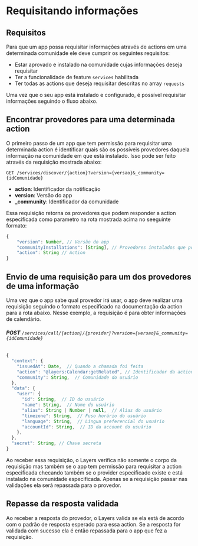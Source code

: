 # Requisitando informações

## Requisitos 

Para que um app possa requisitar informações através de actions em uma determinada comunidade ele deve cumprir os seguintes requisitos:

+ Estar aprovado e instalado na comunidade cujas informações deseja requisitar
+ Ter a funcionalidade de feature ```services``` habilitada 
+ Ter todas as actions que deseja requisitar descritas no array ```requests```

Uma vez que o seu app está instalado e configurado, é possível requisitar informações seguindo o fluxo abaixo.

## Encontrar provedores para uma determinada action

O primeiro passo de um app que tem permissão para requisitar uma determinada action é identificar quais são os possíveis provedores daquela informação na comunidade em que está instalado. Isso pode ser feito através da requisição mostrada abaixo: 

```http
GET /services/discover/{action}?version={versao}&_community={idComunidade}
```

+ **action**: Identificador da notificação 
+ **version**: Versão do app
+ **_community**: Identificador da comunidade


Essa requisição retorna os provedores que podem responder a action especificada como parametro na rota mostrada acima no seeguinte formato:

```js
{
    "version": Number, // Versão do app
    "communityInstallations": [String], // Provedores instalados que podem responser por essa ação
    "action": String // Action 
}
```

## Envio de uma requisição para um dos provedores de uma informação

Uma vez que o app sabe qual provedor irá usar, o app deve realizar uma requisição seguindo o formato especificado na documentação da action para a rota abaixo. Nesse exemplo, a requisição é para obter informações de calendário.

###### **POST** ```/services/call/{action}/{provider}?version={versao}&_community={idComunidade}```
```js
{
  "context": {
    "issuedAt": Date,  // Quando a chamada foi feita
    "action": "@layers:Calendar:getRelated", // Identificador da action
    "community": String,  // Comunidade do usuário
  },
  "data": {
    "user": {
      "id": String,  // ID do usuário
      "name": String,  // Nome do usuário
      "alias": String | Number | null,  // Alias do usuário
      "timezone": String,  // Fuso horário do usuário
      "language": String,  // Língua preferencial do usuário
      "accountId": String,  // ID da account do usuário
    },
  },
  "secret": String, // Chave secreta
}
```

Ao receber essa requisição, o Layers verifica não somente o corpo da requisição mas também  se o app tem permissão para requisitar a action especificada checando também se o provider especificado existe e está instalado na comunidade especificada. Apenas se a requisição passar nas validações ela será repassada para o provedor.

## Repasse da resposta validada

Ao receber a resposta do provedor, o Layers valida se ela está de acordo com o padrão de resposta esperado para essa action. Se a resposta for validada com sucesso ela é então repassada para o app que fez a requisição.